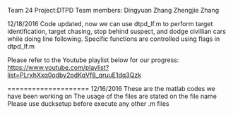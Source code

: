 Team 24   Project:DTPD
Team members:
Dingyuan Zhang
Zhengjie Zhang

12/18/2016
Code updated, now we can use dtpd_lf.m to perform target identification, 
target chasing, stop behind suspect, and dodge civillian cars while doing
line following. Specific functions are controlled using flags in dtpd_lf.m

Please refer to the Youtube playlist below for our progress:
https://www.youtube.com/playlist?list=PLrxhXxq0odby2pdKqVf8_qruuE1dq3Qzk

====================
12/16/2016
These are the matlab codes we have been working on
The usage of the files are stated on the file name
Please use ducksetup before execute any other .m files
